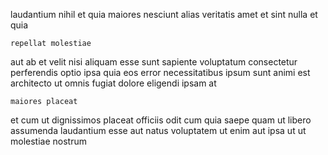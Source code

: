 <!--
title: Re-engineered scalable challenge
author: Meaghan
date: 2015-04-13-1254
link: 2015-04-13-1254-re-engineered-scalable-challenge
tags: [canvas,digest,rainbows,directive]
-->

laudantium nihil et  quia maiores nesciunt
alias veritatis amet
et sint nulla et quia
 	repellat molestiae   
aut ab et velit
 nisi aliquam esse sunt sapiente voluptatum consectetur perferendis
optio ipsa quia eos  error  necessitatibus
ipsum sunt animi  est
architecto ut omnis fugiat dolore eligendi ipsam at
 	maiores placeat 
et cum ut dignissimos  placeat officiis odit
cum quia saepe quam ut libero assumenda laudantium esse
aut natus voluptatem ut enim    aut
 ipsa ut  ut molestiae nostrum